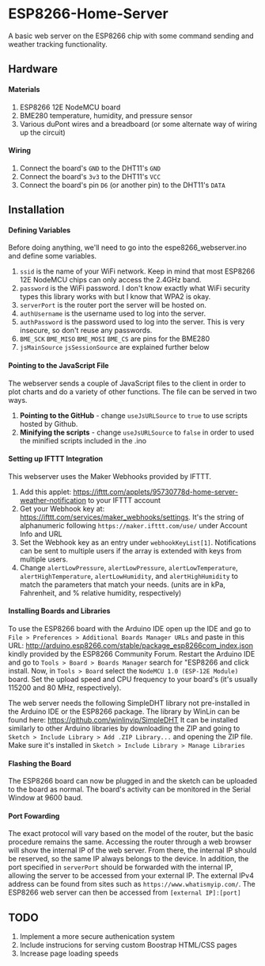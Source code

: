 # ESP8266-Home-Server
A basic web server on the ESP8266 chip with some command sending and weather tracking functionality.

## Hardware
#### Materials
1. ESP8266 12E NodeMCU board
2. BME280 temperature, humidity, and pressure sensor
3. Various duPont wires and a breadboard (or some alternate way of wiring up the circuit)

#### Wiring
1. Connect the board's `GND` to the DHT11's `GND`
2. Connect the board's `3v3` to the DHT11's `VCC`
3. Connect the board's pin `D6` (or another pin) to the DHT11's `DATA`

## Installation
#### Defining Variables
Before doing anything, we'll need to go into the espe8266_webserver.ino and define some variables. 

1. `ssid` is the name of your WiFi network. Keep in mind that most ESP8266 12E NodeMCU chips can only access the 2.4GHz band.
2. `password` is the WiFi password. I don't know exactly what WiFi security types this library works with but I know that WPA2 is okay.
3. `serverPort` is the router port the server will be hosted on.
4. `authUsername` is the username used to log into the server.
5. `authPassword` is the password used to log into the server. This is very insecure, so don't reuse any passwords.
6. `BME_SCK`
   `BME_MISO`
   `BME_MOSI`
   `BME_CS` are pins for the BME280
7. `jsMainSource` `jsSessionSource` are explained further below

#### Pointing to the JavaScript File
The webserver sends a couple of JavaScript files to the client in order to plot charts and do a variety of other functions. The file can be served in two ways.
1. **Pointing to the GitHub** - change `useJsURLSource` to `true` to use scripts hosted by Github.
2. **Minifying the scripts** - change `useJsURLSource` to `false` in order to used the minified scripts included in the .ino

#### Setting up IFTTT Integration
This webserver uses the Maker Webhooks provided by IFTTT.
1. Add this applet: https://ifttt.com/applets/95730778d-home-server-weather-notification to your IFTTT account
2. Get your Webhook key at: https://ifttt.com/services/maker_webhooks/settings. It's the string of alphanumeric following `https://maker.ifttt.com/use/` under Account Info and URL
3. Set the Webhook key as an entry under `webhookKeyList[1]`. Notifications can be sent to multiple users if the array is extended with keys from multiple users.
4. Change `alertLowPressure`, `alertLowPressure`, `alertLowTemperature`, `alertHighTemperature`, `alertLowHumidity`, and `alertHighHumidity` to match the parameters that match your needs. (units are in kPa, Fahrenheit, and % relative humidity, respectively)

#### Installing Boards and Libraries
To use the ESP8266 board with the Arduino IDE open up the IDE and go to `File > Preferences > Additional Boards Manager URLs` and paste in this URL: http://arduino.esp8266.com/stable/package_esp8266com_index.json kindly provided by the ESP8266 Community Forum. Restart the Arduino IDE and go to `Tools > Board > Boards Manager` search for "ESP8266 and click install. Now, in `Tools > Board` select the `NodeMCU 1.0 (ESP-12E Module)` board. Set the upload speed and CPU frequency to your board's (it's usually 115200 and 80 MHz, respectively).

The web server needs the following SimpleDHT library not pre-installed in the Arduino IDE or the ESP8266 package. The library by WinLin can be found here: https://github.com/winlinvip/SimpleDHT It can be installed similarly to other Arduino libraries by downloading the ZIP and going to `Sketch > Include Library > Add .ZIP Library...` and opening the ZIP file. Make sure it's installed in `Sketch > Include Library > Manage Libraries`

#### Flashing the Board
The ESP8266 board can now be plugged in and the sketch can be uploaded to the board as normal. The board's activity can be monitored in the Serial Window at 9600 baud.

#### Port Fowarding
The exact protocol will vary based on the model of the router, but the basic procedure remains the same. Accessing the router through a web browser will show the internal IP of the web server. From there, the internal IP should be reserved, so the same IP always belongs to the device. In addition, the port specified in `serverPort` should be forwarded with the internal IP, allowing the server to be accessed from your external IP. The external IPv4 address can be found from sites such as `https://www.whatismyip.com/`. The ESP8266 web server can then be accessed from `[external IP]:[port]`

## TODO
1. Implement a more secure authenication system 
2. Include instrucions for serving custom Boostrap HTML/CSS pages
3. Increase page loading speeds
